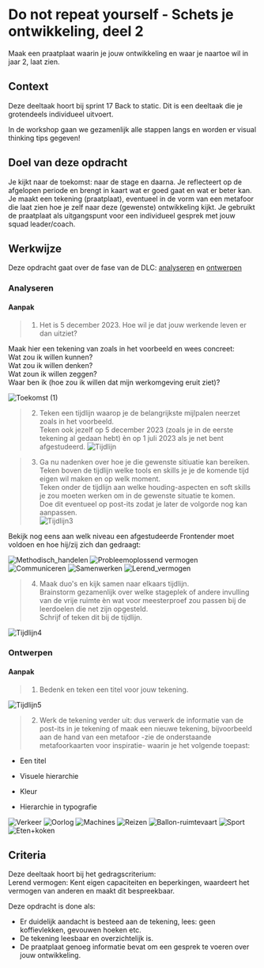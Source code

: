 
# Do not repeat yourself - Schets je ontwikkeling, deel 2

Maak een praatplaat waarin je jouw ontwikkeling en waar je naartoe wil in jaar 2, laat zien.

## Context

Deze deeltaak hoort bij sprint 17 Back to static. 
Dit is een deeltaak die je grotendeels individueel uitvoert.

In de workshop gaan we gezamenlijk alle stappen langs en worden er visual thinking tips gegeven!


## Doel van deze opdracht

Je kijkt naar de toekomst: naar de stage en daarna. Je reflecteert op de afgelopen periode en brengt in kaart wat er goed gaat en wat er beter kan.
Je maakt een tekening (praatplaat), eventueel in de vorm van een metafoor die laat zien hoe je zelf naar deze (gewenste) ontwikkeling kijkt.
Je gebruikt de praatplaat als uitgangspunt voor een individueel gesprek met jouw squad leader/coach.


## Werkwijze


Deze opdracht gaat over de fase van de DLC: [analyseren](#analyseren) en [ontwerpen](#ontwerpen)

### Analyseren

#### Aanpak

> 1. Het is 5 december 2023.
Hoe wil je dat jouw werkende leven er dan uitziet?

Maak hier een tekening van zoals in het voorbeeld en wees concreet:  
Wat zou ik willen kunnen?  
Wat zou ik willen denken?  
Wat zoun ik willen zeggen?  
Waar ben ik (hoe zou ik willen dat mijn werkomgeving eruit ziet)?  

![Toekomst (1)](https://user-images.githubusercontent.com/55133339/205493929-63a1f682-2e75-46ac-bfdd-aafe67cd65f3.png)



> 2. Teken een tijdlijn waarop je de belangrijkste mijlpalen neerzet zoals in het voorbeeld.  
Teken ook jezelf op 5 december 2023 (zoals je in de eerste tekening al gedaan hebt) èn op 1 juli 2023 als je net bent afgestudeerd.
![Tijdlijn](https://user-images.githubusercontent.com/55133339/205494311-34cad56b-5362-4110-9c32-0781dc2d7e5f.png)


> 3. Ga nu nadenken over hoe je die gewenste sitiuatie kan bereiken.   
Teken boven de tijdlijn welke tools en skills je je de komende tijd eigen wil maken en op welk moment.  
Teken onder de tijdlijn aan welke houding-aspecten en soft skills je zou moeten werken om in de gewenste situatie te komen.  
Doe dit eventueel op post-its zodat je later de volgorde nog kan aanpassen.  
![Tijdlijn3](https://user-images.githubusercontent.com/55133339/205495504-a32f77a6-6093-4b8f-b9c9-7b7e357a7c02.png)


Bekijk nog eens aan welk niveau een afgestudeerde Frontender moet voldoen en hoe hij/zij zich dan gedraagt:  

![Methodisch_handelen](https://user-images.githubusercontent.com/55133339/205495182-10d1be81-e6a5-4b98-be73-2ebf64cf765b.png)
![Probleemoplossend vermogen](https://user-images.githubusercontent.com/55133339/205495187-a8d1c8f0-73db-4e59-90ad-5f72b070ff62.png)
![Communiceren](https://user-images.githubusercontent.com/55133339/205495188-5605701c-56ed-4586-bd93-24ce8e1b64fe.png)
![Samenwerken](https://user-images.githubusercontent.com/55133339/205495189-6ab903f9-4e01-42ab-8851-d8336271fa51.png)
![Lerend_vermogen](https://user-images.githubusercontent.com/55133339/205495190-44e40c9d-e8d9-471c-92b6-4791c941acfd.png)

> 4. Maak duo's en kijk samen naar elkaars tijdlijn.  
Brainstorm gezamenlijk over welke stageplek of andere invulling van de vrije ruimte èn wat voor meesterproef zou passen bij de leerdoelen die net zijn opgesteld.  
Schrijf of teken dit bij de tijdlijn.  


![Tijdlijn4](https://user-images.githubusercontent.com/55133339/205496024-1ce94941-e9d6-4a7b-9448-2da631e3bdba.png)



### Ontwerpen

#### Aanpak

> 1. Bedenk en teken een titel voor jouw tekening.  

![Tijdlijn5](https://user-images.githubusercontent.com/55133339/205496335-9cf17502-ee8b-4cba-a057-688e579a6fb7.png)

> 2. Werk de tekening verder uit: dus verwerk de informatie van de post-its in je tekening of maak een nieuwe tekening, bijvoorbeeld aan de hand van een metafoor -zie de onderstaande metafoorkaarten voor inspiratie- waarin je het volgende toepast:  

- Een titel

- Visuele hierarchie

- Kleur

- Hierarchie in typografie






![Verkeer](https://user-images.githubusercontent.com/55133339/200644418-d5565f82-81bf-4a51-a242-9740d09f7b8f.jpg)
![Oorlog](https://user-images.githubusercontent.com/55133339/200644423-e76cfb37-a7a3-44e5-9909-48583bc024a0.jpg)
![Machines](https://user-images.githubusercontent.com/55133339/200644426-7360eeb0-5b83-4b30-becf-78b7991c3a86.jpg)
![Reizen](https://user-images.githubusercontent.com/55133339/200644427-aa4e9afe-7d50-4d25-b19b-d960791d0201.jpg)
![Ballon-ruimtevaart](https://user-images.githubusercontent.com/55133339/200644436-c1af45a0-a2d2-439e-990b-13c2186c2940.jpg)
![Sport](https://user-images.githubusercontent.com/55133339/200644442-83c4311d-fd56-44d5-b2cb-7eea89ab311a.jpg)
![Eten+koken](https://user-images.githubusercontent.com/55133339/200650123-ce8e0927-831f-4bef-a00b-92605576c556.jpg)






## Criteria


Deze deeltaak hoort bij het gedragscriterium:  
Lerend vermogen: Kent eigen capaciteiten en beperkingen, waardeert het vermogen van anderen en maakt dit bespreekbaar.

Deze opdracht is done als:

- Er duidelijk aandacht is besteed aan de tekening, lees: geen koffievlekken, gevouwen hoeken etc.
- De tekening leesbaar en overzichtelijk is.
- De praatplaat genoeg informatie bevat om een gesprek te voeren over jouw ontwikkeling.
